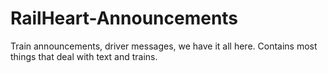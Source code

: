 # RailHeart-Announcements

Train announcements, driver messages, we have it all here. Contains most things that deal with text and trains.